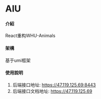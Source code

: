 <!--
 * @Description: 
 * @version: 1.0
 * @Author: 赵卓轩
 * @Date: 2021-12-10 00:49:54
 * @LastEditors: 赵卓轩
 * @LastEditTime: 2021-12-10 01:05:25
-->
# AIU

#### 介紹
React重构WHU-Animals

#### 架構
基于umi框架

#### 使用說明

1.  后端接口地址: https://47.119.125.69:8443
2.  后端接口文档地址: https://47.119.125.69



